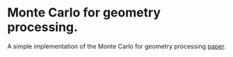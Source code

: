 # Monte Carlo for geometry processing. 
A simple implementation of the Monte Carlo for geometry processing [paper](https://www.cs.cmu.edu/~kmcrane/Projects/MonteCarloGeometryProcessing/paper.pdf).
